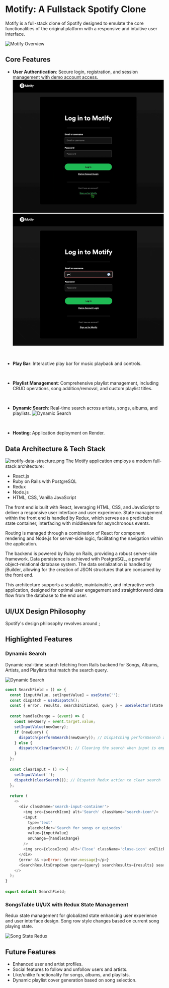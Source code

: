 # Motify: A Fullstack Spotify Clone
Motify is a full-stack clone of Spotify designed to emulate the core functionalities of the original platform with a responsive and intuitive user interface.

![Motify Overview](https://github.com/garysbot/motify/raw/main/readme/motify-overview.png)

## Core Features
-   **User Authentication**: 
  Secure login, registration, and session management with demo account access.
  ![Motify Signup Flow](./readme/motify-signup-flow.gif)
  ![Motify Signup Flow](./readme/motify-login-flow.gif)
<br>

-   **Play Bar**: 
  Interactive play bar for music playback and controls.
<br>

-   **Playlist Management**: 
Comprehensive playlist management, including CRUD operations, song addition/removal, and custom playlist titles.
<br>

-   **Dynamic Search**: 
Real-time search across artists, songs, albums, and playlists.
![Dynamic Search](https://github.com/garysbot/motify/raw/main/readme/dynamic-search.gif)
<br>

-   **Hosting**: 
Application deployment on Render.



## Data Architecture & Tech Stack
![motify-data-structure.png](https://github.com/garysbot/motify/blob/main/readme/motify-data-structure.png?raw=true)
The Motify application employs a modern full-stack architecture:
- React.js
- Ruby on Rails with PostgreSQL
- Redux
- Node.js
- HTML, CSS, Vanilla JavaScript

The front end is built with React, leveraging HTML, CSS, and JavaScript to deliver a responsive user interface and user experience. State management within the front end is handled by Redux, which serves as a predictable state container, interfacing with middleware for asynchronous events.

Routing is managed through a combination of React for component rendering and Node.js for server-side logic, facilitating the navigation within the application.

The backend is powered by Ruby on Rails, providing a robust server-side framework. Data persistence is achieved with PostgreSQL, a powerful object-relational database system. The data serialization is handled by jBuilder, allowing for the creation of JSON structures that are consumed by the front end.

This architecture supports a scalable, maintainable, and interactive web application, designed for optimal user engagement and straightforward data flow from the database to the end user.

## UI/UX Design Philosophy
Spotify's design philosophy revolves around ;


## Highlighted Features

### Dynamic Search
Dynamic real-time search fetching from Rails backend for Songs, Albums, Artists, and Playlists that match the search query.

![Dynamic Search](https://github.com/garysbot/motify/raw/main/readme/dynamic-search.gif)

``` javascript
const SearchField = () => {
  const [inputValue, setInputValue] = useState('');
  const dispatch = useDispatch();
  const { error, results, searchInitiated, query } = useSelector(state => state.search);

  const handleChange = (event) => {
    const newQuery = event.target.value;
    setInputValue(newQuery);
    if (newQuery) {
      dispatch(performSearch(newQuery)); // Dispatching performSearch action with new query
    } else {
      dispatch(clearSearch()); // Clearing the search when input is empty
    }
  };

  const clearInput = () => {
    setInputValue('');
    dispatch(clearSearch()); // Dispatch Redux action to clear search
  };

  return (
    <>
      <div className='search-input-container'>
        <img src={searchIcon} alt='Search' className="search-icon"/>
        <input
          type='text'
          placeholder='Search for songs or episodes'
          value={inputValue}
          onChange={handleChange}
        />
        <img src={closeIcon} alt='Close' className='close-icon' onClick={clearInput}/>
      </div>
      {error && <p>Error: {error.message}</p>}
      <SearchResultsDropdown query={query} searchResults={results} searchInitiated={searchInitiated}/>
    </>
  );
}

export default SearchField;
```

### SongsTable UI/UX with Redux State Management
Redux state management for globalized state enhancing user experience and user interface design. Song row style changes based on current song playing state.

![Song State Redux](https://github.com/garysbot/motify/raw/main/readme/hover-state.png)


## Future Features
- Enhanced user and artist profiles.
- Social features to follow and unfollow users and artists.
- Like/unlike functionality for songs, albums, and playlists.
- Dynamic playlist cover generation based on song selection.

<br>
